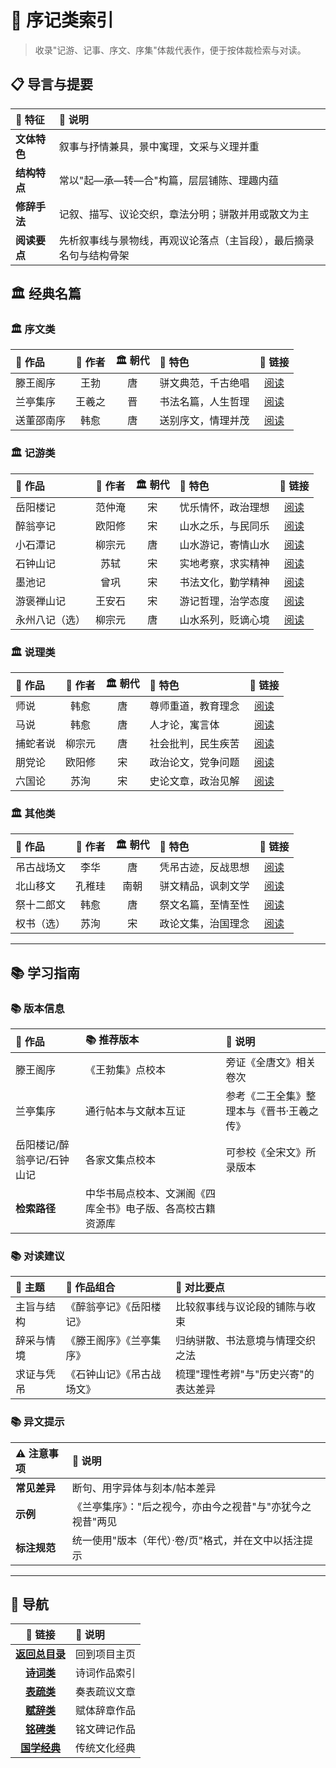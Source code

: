 # 📝 序记类索引

> 收录"记游、记事、序文、序集"体裁代表作，便于按体裁检索与对读。

## 📋 导言与提要

| 🎯 **特征** | 📝 **说明** |
|:---|:---|
| **文体特色** | 叙事与抒情兼具，景中寓理，文采与义理并重 |
| **结构特点** | 常以"起—承—转—合"构篇，层层铺陈、理趣内蕴 |
| **修辞手法** | 记叙、描写、议论交织，章法分明；骈散并用或散文为主 |
| **阅读要点** | 先析叙事线与景物线，再观议论落点（主旨段），最后摘录名句与结构骨架 |

## 🏛️ 经典名篇

### 🏛️ 序文类
| 📖 **作品** | 👤 **作者** | 🏛️ **朝代** | 🎯 **特色** | 🔗 **链接** |
|:---|:---:|:---:|:---|:---:|
| 滕王阁序 | 王勃 | 唐 | 骈文典范，千古绝唱 | [阅读](./序记/滕王阁序.md) |
| 兰亭集序 | 王羲之 | 晋 | 书法名篇，人生哲理 | [阅读](./序记/兰亭集序.md) |
| 送董邵南序 | 韩愈 | 唐 | 送别序文，情理并茂 | [阅读](./序记/送董邵南序.md) |

### 🏛️ 记游类
| 📖 **作品** | 👤 **作者** | 🏛️ **朝代** | 🎯 **特色** | 🔗 **链接** |
|:---|:---:|:---:|:---|:---:|
| 岳阳楼记 | 范仲淹 | 宋 | 忧乐情怀，政治理想 | [阅读](./序记/岳阳楼记.md) |
| 醉翁亭记 | 欧阳修 | 宋 | 山水之乐，与民同乐 | [阅读](./序记/醉翁亭记.md) |
| 小石潭记 | 柳宗元 | 唐 | 山水游记，寄情山水 | [阅读](./序记/小石潭记.md) |
| 石钟山记 | 苏轼 | 宋 | 实地考察，求实精神 | [阅读](./序记/石钟山记.md) |
| 墨池记 | 曾巩 | 宋 | 书法文化，勤学精神 | [阅读](./序记/墨池记.md) |
| 游褒禅山记 | 王安石 | 宋 | 游记哲理，治学态度 | [阅读](./序记/游褒禅山记.md) |
| 永州八记（选） | 柳宗元 | 唐 | 山水系列，贬谪心境 | [阅读](./序记/永州八记（选）.md) |

### 🏛️ 说理类
| 📖 **作品** | 👤 **作者** | 🏛️ **朝代** | 🎯 **特色** | 🔗 **链接** |
|:---|:---:|:---:|:---|:---:|
| 师说 | 韩愈 | 唐 | 尊师重道，教育理念 | [阅读](./序记/师说.md) |
| 马说 | 韩愈 | 唐 | 人才论，寓言体 | [阅读](./序记/马说.md) |
| 捕蛇者说 | 柳宗元 | 唐 | 社会批判，民生疾苦 | [阅读](./序记/捕蛇者说.md) |
| 朋党论 | 欧阳修 | 宋 | 政治论文，党争问题 | [阅读](./序记/朋党论.md) |
| 六国论 | 苏洵 | 宋 | 史论文章，政治见解 | [阅读](./序记/六国论.md) |

### 🏛️ 其他类
| 📖 **作品** | 👤 **作者** | 🏛️ **朝代** | 🎯 **特色** | 🔗 **链接** |
|:---|:---:|:---:|:---|:---:|
| 吊古战场文 | 李华 | 唐 | 凭吊古迹，反战思想 | [阅读](./序记/吊古战场文.md) |
| 北山移文 | 孔稚珪 | 南朝 | 骈文精品，讽刺文学 | [阅读](./序记/北山移文.md) |
| 祭十二郎文 | 韩愈 | 唐 | 祭文名篇，至情至性 | [阅读](./序记/祭十二郎文.md) |
| 权书（选） | 苏洵 | 宋 | 政论文集，治国理念 | [阅读](./序记/权书（选）.md) |

---

## 📚 学习指南

### 📚 版本信息
| 📖 **作品** | 📚 **推荐版本** | 📝 **说明** |
|:---|:---|:---|
| 滕王阁序 | 《王勃集》点校本 | 旁证《全唐文》相关卷次 |
| 兰亭集序 | 通行帖本与文献本互证 | 参考《二王全集》整理本与《晋书·王羲之传》 |
| 岳阳楼记/醉翁亭记/石钟山记 | 各家文集点校本 | 可参校《全宋文》所录版本 |
| **检索路径** | 中华书局点校本、文渊阁《四库全书》电子版、各高校古籍资源库 | |

### 📚 对读建议
| 🎯 **主题** | 📖 **作品组合** | 📝 **对比要点** |
|:---|:---|:---|
| 主旨与结构 | 《醉翁亭记》《岳阳楼记》 | 比较叙事线与议论段的铺陈与收束 |
| 辞采与情境 | 《滕王阁序》《兰亭集序》 | 归纳骈散、书法意境与情理交织之法 |
| 求证与凭吊 | 《石钟山记》《吊古战场文》 | 梳理"理性考辨"与"历史兴寄"的表达差异 |

### 📚 异文提示
| ⚠️ **注意事项** | 📝 **说明** |
|:---|:---|
| **常见差异** | 断句、用字异体与刻本/帖本差异 |
| **示例** | 《兰亭集序》："后之视今，亦由今之视昔"与"亦犹今之视昔"两见 |
| **标注规范** | 统一使用"版本（年代）·卷/页"格式，并在文中以括注提示 |

---

## 🧭 导航

| 🔗 **链接** | 📝 **说明** |
|:---:|:---|
| **[返回总目录](../README.md)** | 回到项目主页 |
| **[诗词类](./诗词类索引.md)** | 诗词作品索引 |
| **[表疏类](./表疏类索引.md)** | 奏表疏议文章 |
| **[赋辞类](./赋辞类索引.md)** | 赋体辞章作品 |
| **[铭碑类](./铭碑类索引.md)** | 铭文碑记作品 |
| **[国学经典](../国学/README.md)** | 传统文化经典 |